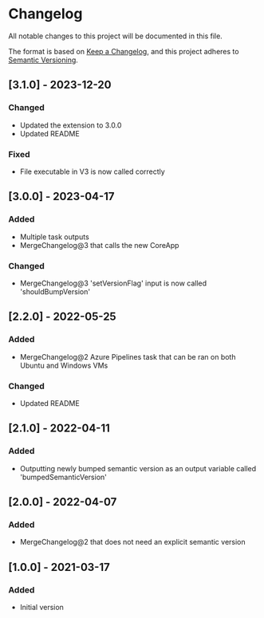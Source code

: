 # Changelog
All notable changes to this project will be documented in this file.

The format is based on [Keep a Changelog](https://keepachangelog.com/en/1.0.0/),
and this project adheres to [Semantic Versioning](https://semver.org/spec/v2.0.0.html).

## [3.1.0] - 2023-12-20
### Changed
- Updated the extension to 3.0.0
- Updated README

### Fixed
- File executable in V3 is now called correctly

## [3.0.0] - 2023-04-17
### Added
- Multiple task outputs
- MergeChangelog@3 that calls the new CoreApp

### Changed
- MergeChangelog@3 'setVersionFlag' input is now called 'shouldBumpVersion'

## [2.2.0] - 2022-05-25
### Added
- MergeChangelog@2 Azure Pipelines task that can be ran on both Ubuntu and Windows VMs

### Changed
- Updated README

## [2.1.0] - 2022-04-11
### Added
- Outputting newly bumped semantic version as an output variable called 'bumpedSemanticVersion'

## [2.0.0] - 2022-04-07
### Added
- MergeChangelog@2 that does not need an explicit semantic version

## [1.0.0] - 2021-03-17
### Added
- Initial version
